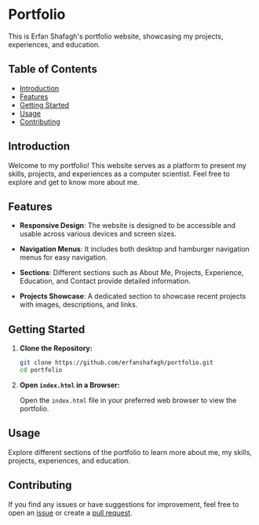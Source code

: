 # Portfolio

This is Erfan Shafagh's portfolio website, showcasing my projects, experiences, and education.

## Table of Contents

- [Introduction](#introduction)
- [Features](#features)
- [Getting Started](#getting-started)
- [Usage](#usage)
- [Contributing](#contributing)

## Introduction

Welcome to my portfolio! This website serves as a platform to present my skills, projects, and experiences as a computer scientist. Feel free to explore and get to know more about me.

## Features

- **Responsive Design**: The website is designed to be accessible and usable across various devices and screen sizes.

- **Navigation Menus**: It includes both desktop and hamburger navigation menus for easy navigation.

- **Sections**: Different sections such as About Me, Projects, Experience, Education, and Contact provide detailed information.

- **Projects Showcase**: A dedicated section to showcase recent projects with images, descriptions, and links.

## Getting Started

1. **Clone the Repository:**

    ```bash
    git clone https://github.com/erfanshafagh/portfolio.git
    cd portfolio
    ```

2. **Open `index.html` in a Browser:**

    Open the `index.html` file in your preferred web browser to view the portfolio.

## Usage

Explore different sections of the portfolio to learn more about me, my skills, projects, experiences, and education.

## Contributing

If you find any issues or have suggestions for improvement, feel free to open an [issue](https://github.com/erfanshafagh/portfolio/issues) or create a [pull request](https://github.com/erfanshafagh/portfolio/pulls).

